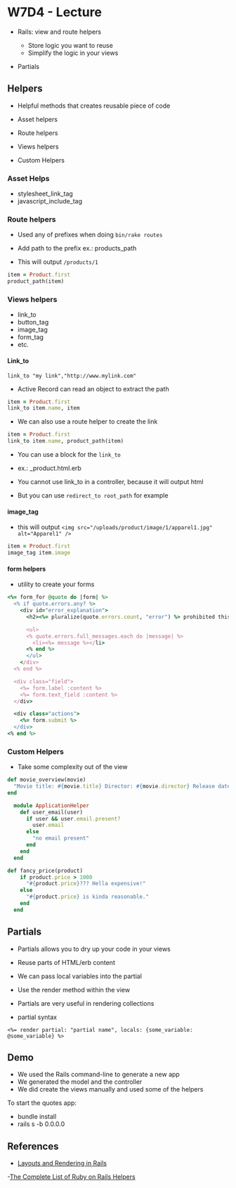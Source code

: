 # W7D4 - Lecture

- Rails: view and route helpers

  - Store logic you want to reuse
  - Simplify the logic in your views

- Partials

## Helpers

- Helpful methods that creates reusable piece of code

- Asset helpers
- Route helpers
- Views helpers
- Custom Helpers

### Asset Helps

- stylesheet_link_tag
- javascript_include_tag

### Route helpers

- Used any of prefixes when doing `bin/rake routes`
- Add path to the prefix ex.: products_path

- This will output `/products/1`

```ruby
item = Product.first
product_path(item)
```

### Views helpers

- link_to
- button_tag
- image_tag
- form_tag
- etc.

#### Link_to

`link_to "my link","http://www.mylink.com"`

- Active Record can read an object to extract the path

```ruby
item = Product.first
link_to item.name, item
```

- We can also use a route helper to create the link

```ruby
item = Product.first
link_to item.name, product_path(item)
```

- You can use a block for the `link_to`
- ex.: \_product.html.erb

- You cannot use link_to in a controller, because it will output html
- But you can use `redirect_to root_path` for example

#### image_tag

- this will output `<img src="/uploads/product/image/1/apparel1.jpg" alt="Apparel1" />`

```ruby
item = Product.first
image_tag item.image
```

#### form helpers

- utility to create your forms

```ruby
<%= form_for @quote do |form| %>
  <% if quote.errors.any? %>
    <div id="error_explanation">
      <h2><%= pluralize(quote.errors.count, "error") %> prohibited this quote from being saved:</h2>

      <ul>
      <% quote.errors.full_messages.each do |message| %>
        <li><%= message %></li>
      <% end %>
      </ul>
    </div>
  <% end %>

  <div class="field">
    <%= form.label :content %>
    <%= form.text_field :content %>
  </div>

  <div class="actions">
    <%= form.submit %>
  </div>
<% end %>

```

### Custom Helpers

- Take some complexity out of the view

```ruby
def movie_overview(movie)
  "Movie title: #{movie.title} Director: #{movie.director} Release date: #{movie.release_date}"
end
```

```ruby
  module ApplicationHelper
    def user_email(user)
      if user && user.email.present?
        user.email
      else
        "no email present"
      end
    end
  end
```

```ruby
def fancy_price(product)
    if product.price > 1000
      "#{product.price}??? Hella expensive!"
    else
      "#{product.price} is kinda reasonable."
    end
  end
```

## Partials

- Partials allows you to dry up your code in your views
- Reuse parts of HTML/erb content
- We can pass local variables into the partial
- Use the render method within the view
- Partials are very useful in rendering collections

- partial syntax

`<%= render partial: "partial name", locals: {some_variable: @some_variable} %>`

## Demo

- We used the Rails command-line to generate a new app
- We generated the model and the controller
- We did create the views manually and used some of the helpers

To start the quotes app:

- bundle install
- rails s -b 0.0.0.0

## References

- [Layouts and Rendering in Rails](https://guides.rubyonrails.org/layouts_and_rendering.html)

-[The Complete List of Ruby on Rails Helpers](https://jasoncharnes.com/rails-helpers/)
